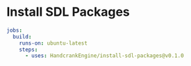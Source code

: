 # Install SDL Packages

```yml
jobs:
  build:
    runs-on: ubuntu-latest
    steps:
      - uses: HandcrankEngine/install-sdl-packages@v0.1.0
```
